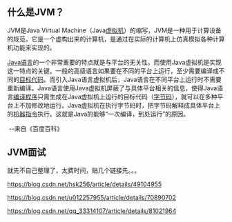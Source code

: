 ## 什么是JVM？

JVM是Java Virtual Machine（Java[虚拟机](https://baike.baidu.com/item/%E8%99%9A%E6%8B%9F%E6%9C%BA)）的缩写，JVM是一种用于计算设备的规范，它是一个虚构出来的计算机，是通过在实际的计算机上仿真模拟各种计算机功能来实现的。

[Java语言](https://baike.baidu.com/item/Java%E8%AF%AD%E8%A8%80)的一个非常重要的特点就是与平台的无关性。而使用Java虚拟机是实现这一特点的关键。一般的高级语言如果要在不同的平台上运行，至少需要编译成不同的[目标代码](https://baike.baidu.com/item/%E7%9B%AE%E6%A0%87%E4%BB%A3%E7%A0%81/9407934)。而引入Java语言虚拟机后，Java语言在不同平台上运行时不需要重新编译。Java语言使用Java虚拟机屏蔽了与具体平台相关的信息，使得Java语言[编译程序](https://baike.baidu.com/item/%E7%BC%96%E8%AF%91%E7%A8%8B%E5%BA%8F/8290180)只需生成在Java虚拟机上运行的目标代码（[字节码](https://baike.baidu.com/item/%E5%AD%97%E8%8A%82%E7%A0%81/9953683)），就可以在多种平台上不加修改地运行。Java虚拟机在执行字节码时，把字节码解释成具体平台上的[机器指令](https://baike.baidu.com/item/%E6%9C%BA%E5%99%A8%E6%8C%87%E4%BB%A4/8553126)执行。这就是Java的能够“一次编译，到处运行”的原因。

​																		--来自《百度百科》

## JVM面试

就先不自己整理了，太费时间，贴几个链接先。。。

https://blog.csdn.net/hsk256/article/details/49104955

https://blog.csdn.net/u012257955/article/details/70890702

https://blog.csdn.net/qq_33314107/article/details/81021964